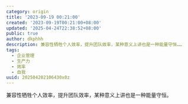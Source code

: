 ```yaml
---
category: origin
title: '2023-09-19 00:21:00'
created: '2023-09-19T00:21:00+08:00'
updated: '2025-04-24T22:38:52+08:00'
public: true
author: dkphhh
description: 兼容性牺牲个人效率，提升团队效率，某种意义上讲也是一种能量守恒……
tags:
  - 企业管理
  - 生产力
  - 效率
  - 自我
uuid: 202504202106430x0z
---
```


兼容性牺牲个人效率，提升团队效率，某种意义上讲也是一种能量守恒。
